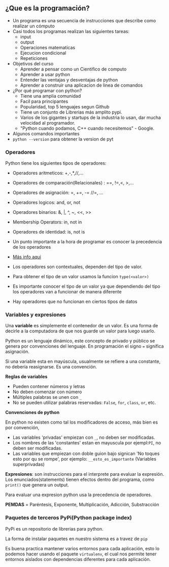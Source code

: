 ## ¿Que es la programación?
- Un programa es una secuencia de instrucciones que describe como realizar un cómputo
- Casi todos los programas realizan las siguientes tareas:
    - input
    - output
    - Operaciones matematicas
    - Ejecucion condicional
    - Repeticiones
- Objetivos del curso
    - Aprender a pensar como un Cientifico de computo
    - Aprender a usar python
    - Entender las ventajas y desventajas de python
    - Aprender a construir una aplicacion de linea de comandos
- ¿Por qué programar con python?
    - Tiene una amplia comunidad
    - Facil para principantes
    - Popularidad, top 5 lenguajes segun Github
    - Tiene un conjunto de Librerias más amplito pypi.
    - Varios de los gigantes y startups de la industria lo usan, dar mucha velocidad al programador.
    - "Python cuando podamos, C++ cuando necesitemos" - Google.
- Algunos comandos importantes
- `python --version` para obtener la version de pyt

### Operadores
Python tiene los siguientes tipos de operadores:
- Operadores aritmeticos: +,-,*,//,…
- Operadores de comparación(Relacionales) : ==, !=,<, >,…
- Operadores de asignación: =, +=, -= //=, …
- Operadores logicos: and, or, not
- Operadores binarios: &, |, ^, ~, <<, >>
- Membership Operators: in, not in
- Operadores de identidad: is, not is
- Un punto importante a la hora de programar es conocer la precedencia de los operadores
- [Más info aqui](https://www.geeksforgeeks.org/basic-operators-python/)

- Los operadores son contextuales, dependen del tipo de valor.
- Para obtener el tipo de un valor usamos la funcion `type(<valor>)`
- Es importante conocer el tipo de un valor ya que dependiendo del tipo los operadores van a funcionar de manera diferente
- Hay operadores que no funcionan en ciertos tipos de datos

### Variables y expresiones
Una **variable** es simplemente el contenedor de un valor. Es una forma de decirle a la computadora de que nos guarde un valor para luego usarlo.

Python es un lenguaje dinámico, este concepto de privado y público se genera por convenciones del lenguaje. En programación el signo `=` significa asignación.

Si una variable esta en mayúscula, usualmente se refiere a una constante, no debería reasignarse. Es una convención.

**Reglas de variables**
- Pueden contener números y letras
- No deben comenzar con número
- Múltiples palabras se unen con `_`
- No se pueden utilizar palabras reservadas: `False`, `for`, `class`, `or`, etc.

**Convenciones de python**

En python no existen como tal los modificadores de acceso, más bien es por convención,
- Las variables 'privadas' empiezan con `_`, no deben ser modificadas.
- Los nombres de las 'constantes' estan en mayuscula por ejempl:`PI`, no deben ser modificadas.
- Las variables que empiezan con doble guion bajo signican 'No toques esto por qu se rompe', por ejemplo: `__esto_es_importante` (Variables superprivadas)

**Expresiones**: son instrucciones para el interprete para evaluar la expresión. Los enunciados(statements) tienen efectos dentro del programa, como `print()` que genera un output.

Para evaluar una expresion python usa la precedencia de operadores.

**PEMDAS** = Paréntesis, Exponente, Multiplicación, Adicción, Substracción

### Paquetes de terceros PyPi(Python package index)
PyPi es un repositorio de librerias para python.

La forma de instalar paquetes en nuestro sistema es a travez de `pip`

Es buena practica mantener varios entornos para cada aplicación, esto lo podemos hacer usando el paquete `virtualenv`,
el cual nos permite tener entornos aislados con dependencias diferentes para cada aplicación.
